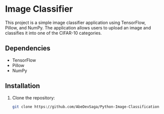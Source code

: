 # Image Classifier

This project is a simple image classifier application using TensorFlow, Pillow, and NumPy. The application allows users to upload an image and classifies it into one of the CIFAR-10 categories.

## Dependencies

- TensorFlow
- Pillow
- NumPy

## Installation

1. Clone the repository:
   ```bash
   git clone https://github.com/AbeDevSaga/Python-Image-Classification-AI-Model.git
